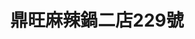 ---
title: "鼎旺麻辣鍋二店229號"
description: "鼎旺麻辣鍋二店229號"
layout: shop
keywords:
  - 美食競賽
  - 台灣美食
  - 美食精選
datePublished: "2025-06-30"
dateModified: "2025-07-05"
city: "台北市"
district: "大安區"
address: "106台北市大安區大安路一段229號1樓"
phone: "0227044172"
geo: "25.03448515448567, 121.54620464048853"
google_map: "https://maps.app.goo.gl/YK7xnVkPkQrnhx8m7"
footinder: "https://footinder.com.tw/%e5%8f%b0%e5%8c%97%e5%b8%82%e5%a4%a7%e5%ae%89%e5%8d%80/125051/"
official: "https://www.facebook.com/dingwangone/"
award:
  - name: "500盤"
    year: "2024"
    entries:
      - dishes:
          - "鳳爪"

---
